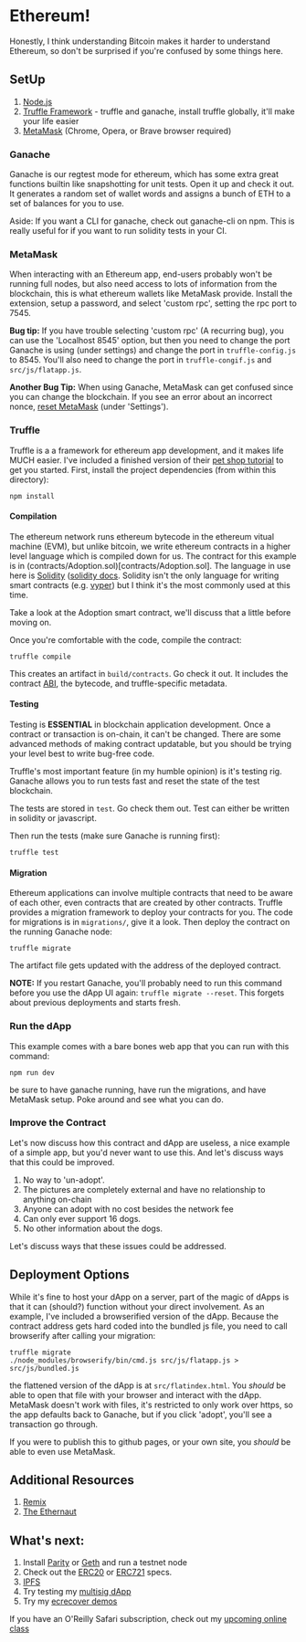 # Ethereum!

Honestly, I think understanding Bitcoin makes it harder to understand
Ethereum, so don't be surprised if you're confused by some things here.

## SetUp

1. [Node.js]
2. [Truffle Framework] - truffle and ganache, install truffle globally, it'll
make your life easier
3. [MetaMask] (Chrome, Opera, or Brave browser required)

### Ganache

Ganache is our regtest mode for ethereum, which has some extra great functions
builtin like snapshotting for unit tests. Open it up and check it out.
It generates a random set of wallet words and assigns a bunch of ETH
to a set of balances for you to use.

Aside: If you want a CLI for ganache, check out ganache-cli on npm. This
is really useful for if you want to run solidity tests in your CI.

### MetaMask

When interacting with an Ethereum app, end-users probably won't be running full
nodes, but also need access to lots of information from the blockchain, this
is what ethereum wallets like MetaMask provide. Install the extension,
setup a password, and select 'custom rpc', setting the rpc port to 7545.

**Bug tip:** If you have trouble selecting 'custom rpc' (A recurring bug), you can
use the 'Localhost 8545' option, but then you need to change the port
Ganache is using (under settings) and change the port in `truffle-config.js`
to 8545. You'll also need to change the port in `truffle-congif.js` and
`src/js/flatapp.js`.

**Another Bug Tip:** When using Ganache, MetaMask can get confused
since you can change the blockchain. If you see an error about an incorrect
nonce, [reset MetaMask] (under 'Settings').


### Truffle

Truffle is a a framework for ethereum app development, and it makes life
MUCH easier. I've included a finished version of their [pet shop tutorial]
to get you started. First, install the project dependencies (from within
this directory):

```
npm install
```

#### Compilation

The ethereum network runs ethereum bytecode in the ethereum vitual machine (EVM),
but unlike bitcoin, we write ethereum contracts in a higher level language
which is compiled down for us. The contract for this example is in
(contracts/Adoption.sol)[contracts/Adoption.sol]. The language in use here
is [Solidity] ([solidity docs]. Solidity isn't the only language for writing
smart contracts (e.g. [vyper]) but I think it's the most commonly used at this
time.

Take a look at the Adoption smart contract, we'll discuss that a little
before moving on.

Once you're comfortable with the code, compile the contract:

```
truffle compile
```

This creates an artifact in `build/contracts`. Go check it out.
It includes the contract [ABI], the bytecode, and truffle-specific metadata.

#### Testing

Testing is **ESSENTIAL** in blockchain application development.
Once a contract or transaction is on-chain, it can't be changed. There are
some advanced methods of making contract updatable, but you should
be trying your level best to write bug-free code.

Truffle's most important feature (in my humble opinion) is it's testing rig.
Ganache allows you to run tests fast and reset the state of the test blockchain.

The tests are stored in `test`. Go check them out. Test can either
be written in solidity or javascript. 

Then run the tests (make sure Ganache is running first):

```
truffle test
```

#### Migration

Ethereum applications can involve multiple contracts that need to
be aware of each other, even contracts that are created by other contracts.
Truffle provides a migration framework to deploy your contracts for you.
The code for migrations is in `migrations/`, give it a look. Then
deploy the contract on the running Ganache node:

```
truffle migrate
```

The artifact file gets updated with the address of the deployed contract.

**NOTE:** If you restart Ganache, you'll probably need to run this command
before you use the dApp UI again: `truffle migrate --reset`. This forgets
about previous deployments and starts fresh.


### Run the dApp

This example comes with a bare bones web app that you can run with this command:

```
npm run dev
```

be sure to have ganache running, have run the migrations,
and have MetaMask setup. Poke around and see what you can do.


### Improve the Contract

Let's now discuss how this contract and dApp are useless, a nice example of
a simple app, but you'd never want to use this. And let's discuss
ways that this could be improved.

1. No way to 'un-adopt'.
2. The pictures are completely external and have no relationship to anything on-chain
3. Anyone can adopt with no cost besides the network fee
4. Can only ever support 16 dogs.
5. No other information about the dogs.

Let's discuss ways that these issues could be addressed.

## Deployment Options

While it's fine to host your dApp on a server, part of the magic of dApps
is that it can (should?) function without your direct involvement.
As an example, I've included a browserified version of the dApp.
Because the contract address gets hard coded into the bundled js file,
you need to call browserify after calling your migration:

```
truffle migrate
./node_modules/browserify/bin/cmd.js src/js/flatapp.js > src/js/bundled.js
```

the flattened version of the dApp is at `src/flatindex.html`. You *should*
be able to open that file with your browser and interact with the dApp.
MetaMask doesn't work with files, it's restricted to only work over https,
so the app defaults back to Ganache, but if you click 'adopt', you'll see
a transaction go through.

If you were to publish this to github pages, or your own site,
you *should* be able to even use MetaMask.


## Additional Resources

1. [Remix]
1. [The Ethernaut]


## What's next:

1. Install [Parity] or [Geth] and run a testnet node
2. Check out the [ERC20] or [ERC721] specs.
2. [IPFS]
3. Try testing my [multisig dApp]
4. Try my [ecrecover demos]

If you have an O'Reilly Safari subscription, check out my [upcoming online class]


[node.js]: https://nodejs.org/en/
[truffle framework]: https://truffleframework.com/
[metamask]: https://metamask.io/
[pet shop tutorial]: https://truffleframework.com/tutorials/pet-shop
[reset Metamask]: https://stackoverflow.com/questions/45585735/testrpc-ganache-the-tx-doesnt-have-the-correct-nonce
[solidity]: https://github.com/ethereum/solidity
[solidity docs]: https://solidity.readthedocs.io/en/v0.5.5/
[vyper]: https://github.com/ethereum/vyper
[abi]: https://solidity.readthedocs.io/en/develop/abi-spec.html
[remix]: https://remix.ethereum.org
[multisig dapp]: https://github.com/unchained-capital/ethereum-multisig
[ecrecover demos]: https://github.com/destrys/ecrecover-demo
[ipfs]: https://ipfs.io/
[parity]: https://www.parity.io/ethereum/
[geth]: https://github.com/ethereum/go-ethereum
[erc20]: https://github.com/ethereum/EIPs/blob/master/EIPS/eip-20.md
[erc721]: https://github.com/ethereum/EIPs/blob/master/EIPS/eip-721.md
[upcoming online class]: https://learning.oreilly.com/live-training/courses/an-introduction-to-ethereum-dapps/0636920254539/
[the ethernaut]: https://ethernaut.zeppelin.solutions/